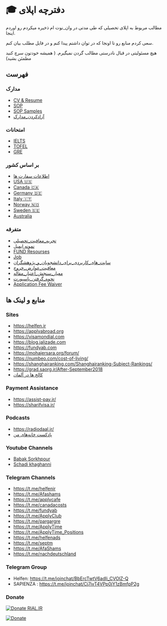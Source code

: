 ﻿# 🎓 دفترچه اپلای 

مطالب مربوط به اپلای تحصیلی که طی مدتی در وان_نوت ام ذخیره میکردم رو اوردم اینجا.

سعی کردم منابع رو تا اونجا که در توان داشتم پیدا کنم و در فایل مطلب بیان کنم.

هیچ مسئولیتی در قبال نادرستی مطالب گردن نمیگیرم. ( همیشه خودتون سرچ کنید مطمئن بشید)

## فهرست

### مدارک

* [CV & Resume](Documents/RESUME.md)
* [SOP](Documents/SOP.md)
* [SOP Samples](https://github.com/yazdipour/apply-notebook/tree/master/Documents/SOP_Sample)
* [آزادکردن_مدارک](Documents/آزادکردن_مدارک.md)

### امتحانات

* [IELTS](Exams/IELTS.md)
* [TOFEL](Exams/TOFEL.md)
* [GRE](Exams/GRE.md)

### بر اساس کشور

* [اطلاعات سفارت ها](_/EmbassyInfo.md)
* [USA 🇺🇸](Countries/USA/README.md)
* [Canada 🇨🇦](Countries/Canada/README.md)
* [Germany 🇩🇪](Countries/Germany/README.md)
* [Italy 🇮🇹](Countries/Italy/README.md)
* [Norway 🇳🇴](Countries/Norway/README.md)
* [Sweden 🇸🇪](Countries/Sweden/README.md)
* [Australia](Countries/Australia/README.md)

### متفرقه

* [تجربه_معافیت_تحصیلی](https://github.com/yazdipour/apply-notebook/raw/master/_/تجربه_معافیت_تحصیلی.png)
* [نمونه ایمیل](_/Mail.md)
* [FUND Resourses](_/FUND_SITES.md)
* [Job](_/Job_Fund.md)
* [سایت_های_کاربردی_برای_دانشجویان_و_پژوهشگران](_/سایت_های_کاربردی_برای_دانشجویان_و_پژوهشگران.md)
* [معافیت_عوارض_خروج](_/معافیت_عوارض_خروج.md)
* [معیار_سنجش_اعتبار_مقاله](_/معیار_سنجش_اعتبار_مقاله.md)
* [نحوه_گرفتن_پاسپورت](_/نحوه_گرفتن_پاسپورت.md)
* [Application Fee Waiver](_/fee_waiver.md)

## منابع و لینک ها

### Sites

* https://helfen.ir
* https://applyabroad.org
* https://visamondial.com
* https://blog.jalizade.com
* https://fundyab.com
* https://mohajersara.org/forum/
* https://numbeo.com/cost-of-living/
* https://shanghairanking.com/Shanghairanking-Subject-Rankings/
* https://grad.saorg.ir/After-September2018
* [کالج ها در آلمان](http://applyforstudienkolleg.blog.ir/)

### Payment Assistance

* https://assist-pay.ir/
* https://sharifvisa.ir/

### Podcasts

* https://radiodaal.ir/
* [پادکست خانه‌های من](https://itunes.apple.com/us/podcast/%D8%AE%D8%A7%D9%86%D9%87-%D9%87%D8%A7%DB%8C-%D9%85%D9%86/id1331026409?mt=2)

### Youtube Channels

* [Babak Sorkhpour](https://www.youtube.com/channel/UCZfftLsLG4GS4BGIcoKiTQQ)
* [Schadi khaghanni](https://www.youtube.com/channel/UCOBo0Sh-yYwYVHh4baClfrg)

### Telegram Channels

* https://t.me/helfenir
* https://t.me/Afashams
* https://t.me/applycafe
* https://t.me/canadacosts
* https://t.me/fundyab
* https://t.me/ApplyClub
* https://t.me/pargargre
* https://t.me/ApplyTime
* https://t.me/ApplyTime_Positions
* https://t.me/helfenads
* https://t.me/septm
* https://t.me/AfaShams
* https://t.me/nachdeutschland

### Telegram Group

* Helfen:  https://t.me/joinchat/BbErcTwtV6adIi_CVOlZ-Q
* SAPIENZA : https://t.me/joinchat/Cj7ivT4VPp0jY1zBmfpP2g

### Donate

[![Donate RIAL.IR](https://img.shields.io/badge/donate-IRAN-blue.svg)](https://www.payping.ir/yazdipour)

[![Donate](https://www.buymeacoffee.com/assets/img/custom_images/orange_img.png)](https://buymeacoff.ee/XrTW5YQDy)
